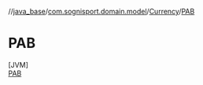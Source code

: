 //[java_base](../../../../index.md)/[com.sognisport.domain.model](../../index.md)/[Currency](../index.md)/[PAB](index.md)

# PAB

[JVM]\
[PAB](index.md)

